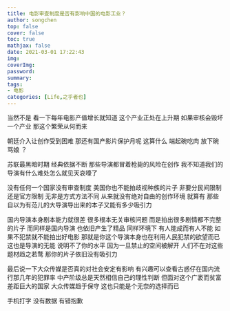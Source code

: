 ```yaml
---
title: 电影审查制度是否有影响中国的电影工业？
author: songchen
top: false
cover: false
toc: true
mathjax: false
date: 2021-03-01 17:22:43
img:
coverImg:
password:
summary:
tags:
- 电影
categories: [Life,之乎者也]
---
```

当然不是 看一下每年电影产值增长就知道 这个产业正处在上升期 如果审核会毁坏一个产业 那这个繁荣从何而来

朝廷介入让创作受到困难 那还有国产影片保护月呢 这算什么 端起碗吃肉 放下碗骂娘 ？

苏联最黑暗时期 经典依据不断 那些导演都冒着枪毙的风险在创作 我不知道我们的导演有什么难处怎么就见天哀嚎了

没有任何一个国家没有审查制度 美国你也不能拍歧视种族的片子 非要分民间限制还是官方限制 无非是方式方法不同 从来就没有绝对自由的创作环境 就算有 那些自以为有范儿的大导演导出来的本子又能有多少吸引力

国内导演本身剧本能力就很差 很多根本无关审核问题 而是拍出很多剧情都不完整的片子 而同样是国内导演 也依旧产生了精品 同样环境下 有人能成而有人不能 如果不犯禁就不能拍出好电影 那就是你这个导演本身也在利用人民犯禁的欲望而已 这也是导演的无能 说明不了你的水平 因为一旦禁止的空间被解开 人们不在对这些题材趋之若鹜 那你的片子依旧没有吸引力

最后说一下大众传媒是否真的对社会安定有影响 有兴趣可以查看古惑仔在国内流行那几年的犯罪率 中产阶级总是天然相信自己的理性判断 但面对这个广袤而贫富差距巨大的国家 大众传媒趋于保守 这也只能是个无奈的选择而已

手机打字 没有数据 有错抱歉